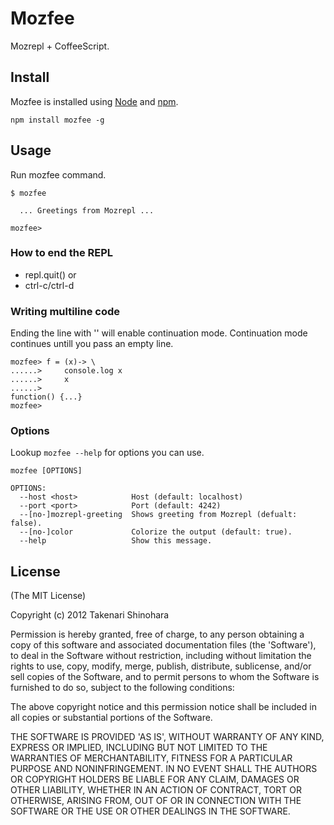 Mozfee
======

Mozrepl + CoffeeScript. 

Install
-------

Mozfee is installed using [Node](http://nodejs.org/) and [npm](http://npmjs.org/).

    npm install mozfee -g

Usage
-----

Run mozfee command.

    $ mozfee
    
      ... Greetings from Mozrepl ...
      
    mozfee> 

### How to end the REPL

* repl.quit() or
* ctrl-c/ctrl-d

### Writing multiline code

Ending the line with '\' will enable continuation mode. 
Continuation mode continues untill you pass an empty line.

    mozfee> f = (x)-> \
    ......>     console.log x
    ......>     x
    ......>
    function() {...}
    mozfee>

### Options
Lookup `mozfee --help` for options you can use.

    mozfee [OPTIONS]
    
    OPTIONS:
      --host <host>            Host (default: localhost)
      --port <port>            Port (default: 4242)
      --[no-]mozrepl-greeting  Shows greeting from Mozrepl (defualt: false).
      --[no-]color             Colorize the output (default: true).
      --help                   Show this message.

License
-------
(The MIT License)

Copyright (c) 2012 Takenari Shinohara

Permission is hereby granted, free of charge, to any person obtaining a copy of this software and associated documentation files (the 'Software'), to deal in the Software without restriction, including without limitation the rights to use, copy, modify, merge, publish, distribute, sublicense, and/or sell copies of the Software, and to permit persons to whom the Software is furnished to do so, subject to the following conditions:

The above copyright notice and this permission notice shall be included in all copies or substantial portions of the Software.

THE SOFTWARE IS PROVIDED 'AS IS', WITHOUT WARRANTY OF ANY KIND, EXPRESS OR IMPLIED, INCLUDING BUT NOT LIMITED TO THE WARRANTIES OF MERCHANTABILITY, FITNESS FOR A PARTICULAR PURPOSE AND NONINFRINGEMENT. IN NO EVENT SHALL THE AUTHORS OR COPYRIGHT HOLDERS BE LIABLE FOR ANY CLAIM, DAMAGES OR OTHER LIABILITY, WHETHER IN AN ACTION OF CONTRACT, TORT OR OTHERWISE, ARISING FROM, OUT OF OR IN CONNECTION WITH THE SOFTWARE OR THE USE OR OTHER DEALINGS IN THE SOFTWARE.
